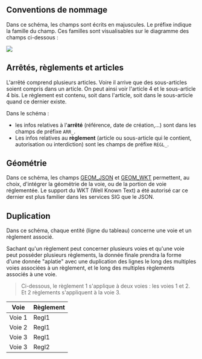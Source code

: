 ## Conventions de nommage
Dans ce schéma, les champs sont écrits en majuscules. Le préfixe indique la famille du champ. Ces familles sont visualisables sur le diagramme des champs ci-dessous : 

![](https://raw.githubusercontent.com/CEREMA/schema-arrete-circulation/master/arrete-permanent-circulation.png)

## Arrêtés, règlements et articles
L'arrêté comprend plusieurs articles. Voire il arrive que des sous-articles soient compris dans un article. On peut ainsi voir l'article 4 et le sous-article 4 bis. Le règlement est contenu, soit dans l'article, soit dans le sous-article quand ce dernier existe.

Dans le schéma :

- les infos relatives à l'**arrêté** (référence, date de création,...) sont dans les champs de préfixe `ARR_`.  
- Les infos relatives au **règlement** (article ou sous-article qui le contient, autorisation ou interdiction) sont les champs de préfixe `REGL_`. 

## Géométrie
Dans ce schéma, les champs [GEOM_JSON](https://github.com/CEREMA/schema-arrete-permanent-circulation/blob/master/schema-page.md#g%C3%A9om%C3%A9trie-au-format-geojson---propri%C3%A9t%C3%A9-geom_json) et [GEOM_WKT](https://github.com/CEREMA/schema-arrete-permanent-circulation/blob/master/schema-page.md#g%C3%A9om%C3%A9trie-au-format-wkt---propri%C3%A9t%C3%A9-geom_wkt) permettent, au choix, d'intégrer la géométrie de la voie, ou de la portion de voie réglementée. Le support du WKT (Well Known Text) a été autorisé car ce dernier est plus familier dans les services SIG que le JSON.

## Duplication
Dans ce schéma, chaque entité (ligne du tableau) concerne une voie et un règlement associé. 

Sachant qu'un règlement peut concerner plusieurs voies et qu'une voie peut posséder plusieurs règlements, la donnée finale prendra la forme d'une donnée "aplatie" avec une duplication des lignes le long des multiples voies associées à un règlement, et le long des multiples règlements associés à une voie.

> Ci-dessous, le règlement 1 s'applique à deux voies : les voies 1 et 2. Et 2 règlements s'appliquent à la voie 3.

Voie | Règlement |
 -- | -- |
 Voie 1 | Regl1 |
 Voie 2| Regl1 |
 Voie 3| Regl1 |
 Voie 3| Regl2 |

